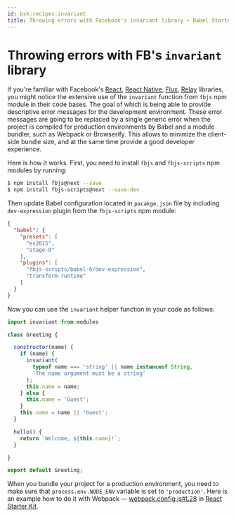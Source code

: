 ```yaml
---
id: bsk:recipes:invariant
title: Throwing errors with Facebook's invariant library ∙ Babel Starter Kit
---
```


# Throwing errors with FB's <code>invariant</code> library

If you're familiar with Facebook's [React](https://github.com/facebook/react),
[React Native](https://github.com/facebook/react-native), [Flux](https://github.com/facebook/flux),
[Relay](https://github.com/facebook/relay) libraries, you might notice the extensive use of the
`invariant` function from `fbjs` npm module in their code bases. The goal of which is being able to
provide descriptive error messages for the development environment. These error messages are going
to be replaced by a single generic error when the project is compiled for production environments by
Babel and a module bundler, such as Webpack or Browserify. This allows to minimize the client-side
bundle size, and at the same time provide a good developer experience. 

Here is how it works. First, you need to install `fbjs` and `fbjs-scripts` npm modules by running:

```sh
$ npm install fbjs@next --save
$ npm install fbjs-scripts@next --save-dev
```

Then update Babel configuration located in `pacakge.json` file by including `dev-expression` plugin
from the `fbjs-scripts` npm module:

```json
{
  "babel": {
    "presets": [
      "es2015",
      "stage-0"
    ],
    "plugins": [
      "fbjs-scripts/babel-6/dev-expression",
      "transform-runtime"
    ]
  }
}
```

Now you can use the `invariant` helper function in your code as follows:

```js
import invariant from modules

class Greeting {

  constructor(name) {
    if (name) {
      invariant(
        typeof name === 'string' || name instanceof String,
        'The name argument must be a string'
      );
      this.name = name;
    } else {
      this.name = 'Guest';
    }
    this.name = name || 'Guest';
  }

  hello() {
    return `Welcome, ${this.name}!`;
  }

}

export default Greeting;
```

When you bundle your project for a production environment, you need to make sure that
`process.env.NODE_ENV` variable is set to `'production'`. Here is an example how to do it with
Webpack — [webpack.config.js#L28](https://github.com/kriasoft/react-starter-kit/blob/master/tools/webpack.config.js#L28)
in [React Starter Kit](https://www.reactstarterkit.com).
